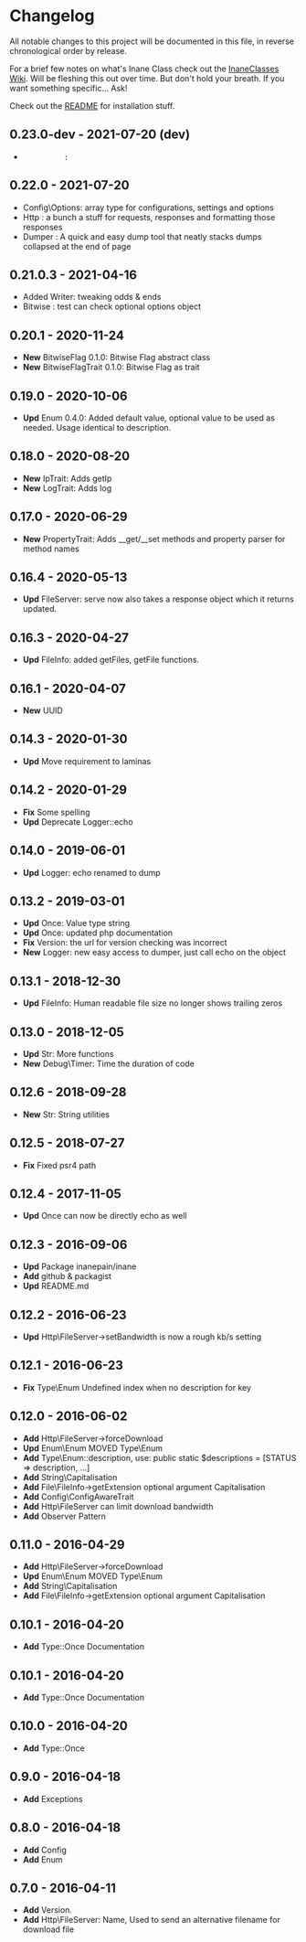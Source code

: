 # Changelog

All notable changes to this project will be documented in this file, in reverse chronological order by release.

For a brief few notes on what's Inane Class check out the [InaneClasses Wiki](https://git.inane.co.za:3000/Inane/tools/wiki "InaneClasses Wiki"). Will be fleshing this out over time. But don't hold your breath. If you want something specific... Ask!

Check out the [README](README.md) for installation stuff.

## 0.23.0-dev - 2021-07-20 (dev)

-               : 

## 0.22.0 - 2021-07-20

- Config\Options: array type for configurations, settings and options
- Http          : a bunch a stuff for requests, responses and formatting those responses
- Dumper        : A quick and easy dump tool that neatly stacks dumps collapsed at the end of page

## 0.21.0.3 - 2021-04-16

- Added Writer: tweaking odds & ends
- Bitwise   : test can check optional options object

## 0.20.1 - 2020-11-24

 - **New** BitwiseFlag 0.1.0: Bitwise Flag abstract class
 - **New** BitwiseFlagTrait 0.1.0: Bitwise Flag as trait

## 0.19.0 - 2020-10-06

 - **Upd** Enum 0.4.0: Added default value, optional value to be used as needed. Usage identical to description.

## 0.18.0 - 2020-08-20

 - **New** IpTrait: Adds getIp
 - **New** LogTrait: Adds log

## 0.17.0 - 2020-06-29

 - **New** PropertyTrait: Adds __get/__set methods and property parser for method names

## 0.16.4 - 2020-05-13

 - **Upd** FileServer: serve now also takes a response object which it returns updated.

## 0.16.3 - 2020-04-27

 - **Upd** FileInfo: added getFiles, getFile functions.

## 0.16.1 - 2020-04-07

 - **New** UUID

## 0.14.3 - 2020-01-30

 - **Upd** Move requirement to laminas

## 0.14.2 - 2020-01-29

 - **Fix** Some spelling
 - **Upd** Deprecate Logger::echo

## 0.14.0 - 2019-06-01

- **Upd** Logger: echo renamed to dump

## 0.13.2 - 2019-03-01

- **Upd** Once: Value type string
- **Upd** Once: updated php documentation
- **Fix** Version: the url for version checking was incorrect
- **New** Logger: new easy access to dumper, just call echo on the object

## 0.13.1 - 2018-12-30

- **Upd** FileInfo: Human readable file size no longer shows trailing zeros

## 0.13.0 - 2018-12-05

- **Upd** Str: More functions
- **New** Debug\Timer: Time the duration of code

## 0.12.6 - 2018-09-28

- **New** Str: String utilities

## 0.12.5 - 2018-07-27

- **Fix** Fixed psr4 path

## 0.12.4 - 2017-11-05

- **Upd** Once can now be directly echo as well

## 0.12.3 - 2016-09-06

- **Upd** Package inanepain/inane
- **Add** github & packagist
- **Upd** README.md

## 0.12.2 - 2016-06-23

- **Upd** Http\FileServer->setBandwidth is now a rough kb/s setting

## 0.12.1 - 2016-06-23

- **Fix** Type\Enum Undefined index when no description for key

## 0.12.0 - 2016-06-02

- **Add** Http\FileServer->forceDownload
- **Upd** Enum\Enum MOVED Type\Enum
- **Add** Type\Enum::description, use: public static $descriptions = [STATUS => description, ...]
- **Add** String\Capitalisation
- **Add** File\FileInfo->getExtension optional argument Capitalisation
- **Add** Config\ConfigAwareTrait
- **Add** Http\FileServer can limit download bandwidth
- **Add** Observer Pattern

## 0.11.0 - 2016-04-29

- **Add** Http\FileServer->forceDownload
- **Upd** Enum\Enum MOVED Type\Enum
- **Add** String\Capitalisation
- **Add** File\FileInfo->getExtension optional argument Capitalisation

## 0.10.1 - 2016-04-20

- **Add** Type::Once Documentation

## 0.10.1 - 2016-04-20

- **Add** Type::Once Documentation

## 0.10.0 - 2016-04-20

- **Add** Type::Once

## 0.9.0 - 2016-04-18

- **Add** Exceptions

## 0.8.0 - 2016-04-18

- **Add** Config
- **Add** Enum

## 0.7.0 - 2016-04-11

- **Add** Version.
- **Add** Http\FileServer: Name, Used to send an alternative filename for download file
